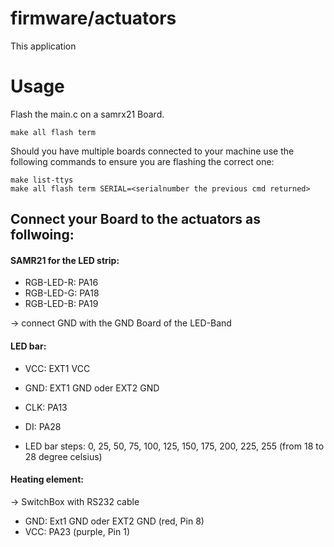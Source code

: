 firmware/actuators
================
This application 

Usage
=====

Flash the main.c on a samrx21 Board.
```
make all flash term
```
Should you have multiple boards connected to your machine use the following commands to ensure you are flashing the correct one:

```
make list-ttys
make all flash term SERIAL=<serialnumber the previous cmd returned>
```


## Connect your Board to the actuators as follwoing:

#### SAMR21 for the LED strip:

* RGB-LED-R: PA16
* RGB-LED-G: PA18
* RGB-LED-B: PA19

-> connect GND with the GND Board of the LED-Band

#### LED bar:

* VCC: EXT1 VCC
* GND: EXT1 GND oder EXT2 GND
* CLK: PA13
* DI: PA28
		
* LED bar steps: 0, 25, 50, 75, 100, 125, 150, 175, 200, 225, 255 (from 18 to 28 degree celsius)

#### Heating element:

-> SwitchBox with RS232 cable
* GND: Ext1 GND oder EXT2 GND (red, Pin 8)
* VCC: PA23 (purple, Pin 1)
